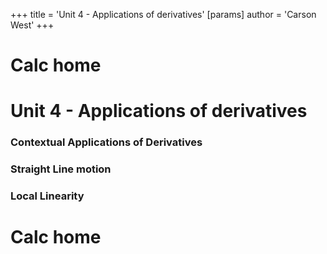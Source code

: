 +++
 title = 'Unit 4 - Applications of derivatives'
[params]
	author = 'Carson West'
+++
# Calc home

# Unit 4 - Applications of derivatives
### Contextual Applications of Derivatives

### Straight Line motion
### Local Linearity

# Calc home